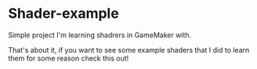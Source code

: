 # Shader-example
Simple project I'm learning shadrers in GameMaker with.

That's about it, if you want to see some example shaders that I did to learn them for some reason check this out!
